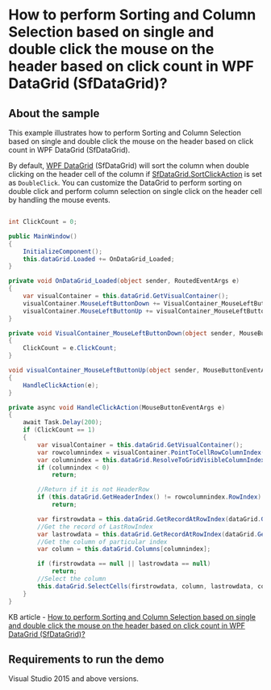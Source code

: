 # How to perform Sorting and Column Selection based on single and double click the mouse on the header based on click count in WPF DataGrid (SfDataGrid)?

## About the sample

This example illustrates how to perform Sorting and Column Selection based on single and double click the mouse on the header based on click count in WPF DataGrid (SfDataGrid).

By default, [WPF DataGrid](https://www.syncfusion.com/wpf-controls/datagrid) (SfDataGrid) will sort the column when double clicking on the header cell of the column if [SfDataGrid.SortClickAction](https://help.syncfusion.com/cr/wpf/Syncfusion.UI.Xaml.Grid.SfGridBase.html#Syncfusion_UI_Xaml_Grid_SfGridBase_SortClickAction) is set as `DoubleClick`. You can customize the DataGrid to perform sorting on double click and perform column selection on single click on the header cell by handling the mouse events.

```C#

int ClickCount = 0;

public MainWindow()
{
    InitializeComponent();
    this.dataGrid.Loaded += OnDataGrid_Loaded;
}

private void OnDataGrid_Loaded(object sender, RoutedEventArgs e)
{
    var visualContainer = this.dataGrid.GetVisualContainer();
    visualContainer.MouseLeftButtonDown += VisualContainer_MouseLeftButtonDown;
    visualContainer.MouseLeftButtonUp += visualContainer_MouseLeftButtonUp;
}

private void VisualContainer_MouseLeftButtonDown(object sender, MouseButtonEventArgs e)
{
    ClickCount = e.ClickCount;
}

void visualContainer_MouseLeftButtonUp(object sender, MouseButtonEventArgs e)
{
    HandleClickAction(e);
}

private async void HandleClickAction(MouseButtonEventArgs e)
{
    await Task.Delay(200);
    if (ClickCount == 1)
    {
        var visualContainer = this.dataGrid.GetVisualContainer();
        var rowcolumnindex = visualContainer.PointToCellRowColumnIndex(e.GetPosition(visualContainer));
        var columnindex = this.dataGrid.ResolveToGridVisibleColumnIndex(rowcolumnindex.ColumnIndex);
        if (columnindex < 0)
            return;

        //Return if it is not HeaderRow
        if (this.dataGrid.GetHeaderIndex() != rowcolumnindex.RowIndex)
            return;

        var firstrowdata = this.dataGrid.GetRecordAtRowIndex(dataGrid.GetFirstRowIndex());
        //Get the record of LastRowIndex 
        var lastrowdata = this.dataGrid.GetRecordAtRowIndex(dataGrid.GetLastRowIndex());
        //Get the column of particular index
        var column = this.dataGrid.Columns[columnindex];

        if (firstrowdata == null || lastrowdata == null)
            return;
        //Select the column
        this.dataGrid.SelectCells(firstrowdata, column, lastrowdata, column);
    }
}

```

KB article - [How to perform Sorting and Column Selection based on single and double click the mouse on the header based on click count in WPF DataGrid (SfDataGrid)?](https://www.syncfusion.com/kb/12618/how-to-perform-sorting-and-column-selection-based-on-single-and-double-click-the-mouse-on)

## Requirements to run the demo 

Visual Studio 2015 and above versions.

